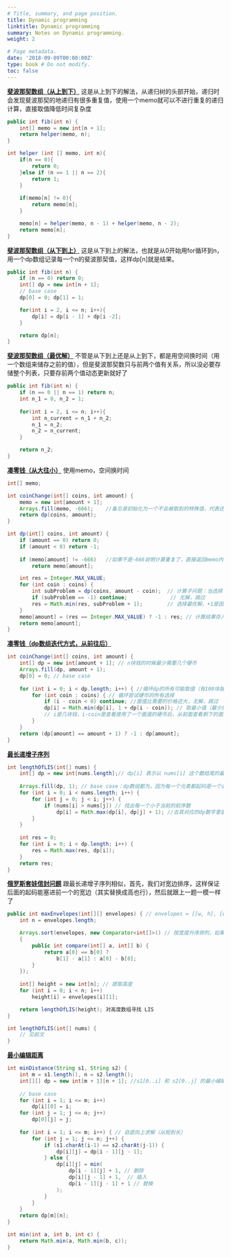 ```yaml
---
# Title, summary, and page position.
title: Dynamic programming 
linktitle: Dynamic programming
summary: Notes on Dynamic programming.
weight: 2

# Page metadata.
date: '2018-09-09T00:00:00Z'
type: book # Do not modify.
toc: false
---
```


[**斐波那契数组（从上到下）**](https://leetcode.cn/problems/fibonacci-number/)
这是从上到下的解法，从递归树的头部开始，递归时会发现斐波那契的地递归有很多重复值，使用一个memo就可以不进行重复的递归计算，直接取值降低时间复杂度
```Java
public int fib(int n) {
    int[] memo = new int[n + 1];
    return helper(memo, n);
}

int helper (int [] memo, int n){
    if(n == 0){
        return 0;
    }else if (n == 1 || n == 2){
        return 1;
    }
    
    if(memo[n] != 0){
        return memo[n];
    }

    memo[n] = helper(memo, n - 1) + helper(memo, n - 2);
    return memo[n];
}
```


[**斐波那契数组（从下到上）**](https://leetcode.cn/problems/fibonacci-number/)
这是从下到上的解法，也就是从0开始用for循环到n，用一个dp数组记录每一个n的斐波那契值，这样dp[n]就是结果。
```Java
public int fib(int n) {
    if (n == 0) return 0;
    int[] dp = new int[n + 1];
    // base case
    dp[0] = 0; dp[1] = 1;

    for(int i = 2, i <= n; i++){
        dp[i] = dp[i - 1] + dp[i -2];
    }

    return dp[n];
}
```


[**斐波那契数组（最优解）**](https://leetcode.cn/problems/fibonacci-number/)
不管是从下到上还是从上到下，都是用空间换时间（用一个数组来储存之前的值），但是斐波那契数只与前两个值有关系，所以没必要存储整个列表，只要存前两个值动态更新就好了
```Java
public int fib(int n) {
    if (n == 0 || n == 1) return n;
    int n_1 = 0, n_2 = 1;
    
    for(int i = 2, i <= n; i++){
        int n_current = n_1 + n_2;
        n_1 = n_2;
        n_2 = n_current; 
    }

    return n_2;
}
```


[**凑零钱（从大往小）**](https://leetcode.cn/problems/coin-change/)
使用memo，空间换时间
```Java
int[] memo;

int coinChange(int[] coins, int amount) {
    memo = new int[amount + 1];
    Arrays.fill(memo, -666);    //备忘录初始化为一个不会被取到的特殊值，代表还未被计算
    return dp(coins, amount);
}

int dp(int[] coins, int amount) {
    if (amount == 0) return 0;
    if (amount < 0) return -1;
 
    if (memo[amount] != -666)   //如果不是-666说明计算重复了，直接返回memo内容
        return memo[amount];

    int res = Integer.MAX_VALUE;
    for (int coin : coins) {
        int subProblem = dp(coins, amount - coin);  // 计算子问题：当选择了一个面值的硬币后，剩下的面值怎么用最少的硬币组合
        if (subProblem == -1) continue;              // 无解，跳过
        res = Math.min(res, subProblem + 1);        // 选择最优解，+1是因为当前这个foreach的coin也要算一个位置的
    }
    memo[amount] = (res == Integer.MAX_VALUE) ? -1 : res; // 计算结果存入memo，无解时返回-1
    return memo[amount];
}
```


[**凑零钱（dp数组迭代方式，从前往后）**](https://leetcode.cn/problems/coin-change/)
```Java
int coinChange(int[] coins, int amount) {
    int[] dp = new int[amount + 1]; // n块钱的时候最少需要几个硬币
    Arrays.fill(dp, amount + 1);
    dp[0] = 0; // base case
   
    for (int i = 0; i < dp.length; i++) { //循环dp的所有可能取值（有100块就从0到100）
        for (int coin : coins) { // 循环尝试硬币的所有选择
            if (i - coin < 0) continue; //面值比需要的价格还大，无解，跳过
            dp[i] = Math.min(dp[i], 1 + dp[i - coin]); // 取最小值（最少的硬币数量）
            // i是几块钱，i-coin是查看使用了一个面值的硬币后，从前面查看剩下的面值最小需要几个硬币
        }
    }
    return (dp[amount] == amount + 1) ? -1 : dp[amount];
}
```


[**最长递增子序列**](https://leetcode.cn/problems/longest-increasing-subsequence/)
```Java
int lengthOfLIS(int[] nums) {
    int[] dp = new int[nums.length];// dp[i] 表示以 nums[i] 这个数结尾的最长递增子序列的长度
    
    Arrays.fill(dp, 1); // base case：dp数组都为，因为每一个元素都起码是一个递增序列
    for (int i = 0; i < nums.length; i++) {
        for (int j = 0; j < i; j++) {
            if (nums[i] > nums[j]) // 找出每一个小于当前的前序数
                dp[i] = Math.max(dp[i], dp[j] + 1); //去其对应的dp数字里查出对应位置的的最长序列长度
        }
    }
    
    int res = 0;
    for (int i = 0; i < dp.length; i++) {
        res = Math.max(res, dp[i]);
    }
    return res;
}
```


[**俄罗斯套娃信封问题**](https://leetcode.cn/problems/russian-doll-envelopes/)
跟最长递增子序列相似，首先，我们对宽边排序，这样保证后面的起码能塞进前一个的宽边（其实替换成高也行），然后就跟上一题一模一样了
```Java
public int maxEnvelopes(int[][] envelopes) { // envelopes = [[w, h], [w, h]...]
    int n = envelopes.length; 

    Arrays.sort(envelopes, new Comparator<int[]>() // 按宽度升序排列，如果宽度一样，则按高度降序排列
    {
        public int compare(int[] a, int[] b) {
            return a[0] == b[0] ? 
                b[1] - a[1] : a[0] - b[0];
        }
    });
    
    int[] height = new int[n]; // 提取高度
    for (int i = 0; i < n; i++)
        height[i] = envelopes[i][1];

    return lengthOfLIS(height); 对高度数组寻找 LIS
}

int lengthOfLIS(int[] nums) {
    // 见前文
}

```


[**最小编辑距离**](https://www.bilibili.com/video/BV1uv411W73P/?vd_source=da38e0269fa2d809bfcc81efe811eed9)
```Java
int minDistance(String s1, String s2) {
    int m = s1.length(), n = s2.length(); 
    int[][] dp = new int[m + 1][n + 1]; //s1[0..i] 和 s2[0..j] 的最小编辑距离是 dp[i+1][j+1]
    
    // base case 
    for (int i = 1; i <= m; i++)
        dp[i][0] = i;
    for (int j = 1; j <= n; j++)
        dp[0][j] = j;
    
    for (int i = 1; i <= m; i++) { // 自底向上求解（从短到长）
        for (int j = 1; j <= n; j++) {
            if (s1.charAt(i-1) == s2.charAt(j-1)) {
                dp[i][j] = dp[i - 1][j - 1];
            } else {
                dp[i][j] = min(
                    dp[i - 1][j] + 1, // 删除
                    dp[i][j - 1] + 1,  // 插入
                    dp[i - 1][j - 1] + 1 // 替换
                );
            }
        }
    }
    return dp[m][n];
}

int min(int a, int b, int c) {
    return Math.min(a, Math.min(b, c));
}
```
